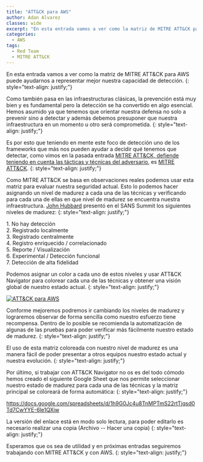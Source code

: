 ```yaml
---
title: "ATT&CK para AWS"
author: Adan Alvarez
classes: wide
excerpt: "En esta entrada vamos a ver como la matriz de MITRE ATT&CK para AWS puede ayudarnos a representar mejor nuestra capacidad de detección."
categories:
  - AWS
tags:
  - Red Team
  - MITRE ATT&CK
---
```

En esta entrada vamos a ver como la matriz de MITRE ATT&CK para AWS puede ayudarnos a representar mejor nuestra capacidad de detección.
{: style="text-align: justify;"}

Como también pasa en las infraestructuras clásicas, la prevención está muy bien y es fundamental pero la detección se ha convertido en algo esencial. Hemos asumido ya que tenemos que orientar nuestra defensa no solo a prevenir sino a detectar y además debemos presuponer que nuestra infraestructura en un momento u otro será comprometida.
{: style="text-align: justify;"}

Es por esto que teniendo en mente este foco de detección uno de los frameworks que más nos pueden ayudar a decidir qué tenemos que detectar, como vimos en la pasada entrada [MITRE ATT&CK, defiende teniendo en cuenta las tácticas y técnicas del adversario](https://donttouchmynet.github.io/mitre%20att&ck/mitre-attck-defiende-teniendo-en-cuenta-las-tacticas-y-tecnicas-del-adversario/), es [MITRE ATT&CK](https://attack.mitre.org/).
{: style="text-align: justify;"}

Como MITRE ATT&CK se basa en observaciones reales podemos usar esta matriz para evaluar nuestra seguridad actual. Esto lo podemos hacer asignando un nivel de madurez a cada una de las técnicas y verificando para cada una de ellas en que nivel de madurez se encuentra nuestra infraestructura. [John Hubbard](https://twitter.com/SecHubb) presentó en el SANS Summit los siguientes niveles de madurez:
{: style="text-align: justify;"}

1\. No hay detección\
2\. Registrado localmente\
3\. Registrado centralmente\
4\. Registro enriquecido / correlacionado\
5\. Reporte / Visualización\
6\. Experimental / Detección funcional\
7\. Detección de alta fidelidad

Podemos asignar un color a cada uno de estos niveles y usar ATT&CK Navigator para colorear cada una de las técnicas y obtener una visión global de nuestro estado actual.
{: style="text-align: justify;"}

[![ATT&CK para AWS](https://donttouchmynet.github.io/assets/images/old/attack-navigator-300x116.png)](https://donttouchmynet.github.io/assets/images/old/attack-navigator.png)

Conforme mejoremos podremos ir cambiando los niveles de madurez y lograremos observar de forma sencilla como nuestro esfuerzo tiene recompensa. Dentro de lo posible se recomienda la automatización de algunas de las pruebas para poder verificar más fácilmente nuestro estado de madurez.
{: style="text-align: justify;"}

El uso de esta matriz coloreada con nuestro nivel de madurez es una manera fácil de poder presentar a otros equipos nuestro estado actual y nuestra evolución.
{: style="text-align: justify;"}

Por último, si trabajar con ATT&CK Navigator no os es del todo cómodo hemos creado el siguiente Google Sheet que nos permite seleccionar nuestro estado de madurez para cada una de las técnicas y la matriz principal se coloreará de forma automática:
{: style="text-align: justify;"}

<https://docs.google.com/spreadsheets/d/1h9G0Jc4u8TnMPTmS22rtTjqsd0Td7CwYYE-6le1QXiw>

La versión del enlace está en modo solo lectura, para poder editarlo es necesario realizar una copia (Archivo -- Hacer una copia)
{: style="text-align: justify;"}

Esperamos que os sea de utilidad y en próximas entradas seguiremos trabajando con MITRE ATT&CK y con AWS.
{: style="text-align: justify;"}
